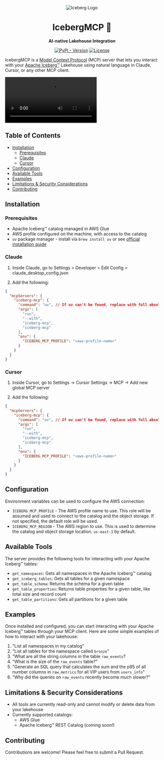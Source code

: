 <div align="center">

<!-- omit in toc -->

<img src="assets/iceberg-logo.svg" alt="Iceberg Logo" />

# IcebergMCP 🚀
<strong>AI-native Lakehouse Integration</strong>

[![PyPI - Version](https://img.shields.io/pypi/v/iceberg-mcp.svg)](https://pypi.org/project/iceberg-mcp)
[![License](https://img.shields.io/github/license/ryft-io/iceberg-mcp)](https://github.com/ryft-io/iceberg-mcp/blob/main/LICENSE)

</div>

IcebergMCP is a [Model Context Protocol](https://modelcontextprotocol.io/) (MCP) server that lets you interact with your [Apache Iceberg™](https://iceberg.apache.org/) Lakehouse using natural language in Claude, Cursor, or any other MCP client.

<video src="https://github.com/user-attachments/assets/907180f3-27ad-401a-9fa0-f3178cd290de"></video>

<!-- omit in toc -->
## Table of Contents
- [Installation](#installation)
  - [Prerequisites](#prerequisites)
  - [Claude](#claude)
  - [Cursor](#cursor)
- [Configuration](#configuration)
- [Available Tools](#available-tools)
- [Examples](#examples)
- [Limitations & Security Considerations](#limitations--security-considerations)
- [Contributing](#contributing)



## Installation


### Prerequisites

- Apache Iceberg™ catalog managed in AWS Glue
- AWS profile configured on the machine, with access to the catalog
- `uv` package manager - install via `brew install uv` or see [official installation guide](https://docs.astral.sh/uv/getting-started/installation/)


### Claude
1. Inside Claude, go to Settings > Developer > Edit Config > claude_desktop_config.json

2. Add the following:
```json
{
  "mcpServers": {
    "iceberg-mcp": {
      "command": "uv", // If uv can't be found, replace with full absolute path to uv
      "args": [
        "run",
        "--with",
        "iceberg-mcp",
        "iceberg-mcp"
      ],
      "env": {
        "ICEBERG_MCP_PROFILE": "<aws-profile-name>"
      }
    }
  }
}
```


### Cursor
1. Inside Cursor, go to Settings -> Cursor Settings -> MCP -> Add new global MCP server


2. Add the following:
```json
{
  "mcpServers": {
    "iceberg-mcp": {
      "command": "uv", // If uv can't be found, replace with full absolute path to uv
      "args": [
        "run",
        "--with",
        "iceberg-mcp",
        "iceberg-mcp"
      ],
      "env": {
        "ICEBERG_MCP_PROFILE": "<aws-profile-name>"
      }
    }
  }
}
```


## Configuration

Environment variables can be used to configure the AWS connection:

- `ICEBERG_MCP_PROFILE` - The AWS profile name to use. This role will be assumed and used to connect to the catalog and the object storage. If not specified, the default role will be used.
- `ICEBERG_MCP_REGION` - The AWS region to use. This is used to determine the catalog and object storage location. `us-east-1` by default.


## Available Tools

The server provides the following tools for interacting with your Apache Iceberg™ tables:

- `get_namespaces`: Gets all namespaces in the Apache Iceberg™ catalog
- `get_iceberg_tables`: Gets all tables for a given namespace
- `get_table_schema`: Returns the schema for a given table
- `get_table_properties`: Returns table properties for a given table, like total size and record count
- `get_table_partitions`: Gets all partitions for a given table


## Examples

Once installed and configured, you can start interacting with your Apache Iceberg™ tables through your MCP client. Here are some simple examples of how to interact with your lakehouse:

1. "List all namespaces in my catalog"
2. "List all tables for the namespace called `bronze`"
3. "What are all the string columns in the table `raw_events`?
4. "What is the size of the `raw_events` table?"
5. "Generate an SQL query that calculates the sum and the p95 of all number columns in `raw_metrics` for all VIP users from `users_info`"
5. "Why did the queries on `raw_events` recently become much slower?"


## Limitations & Security Considerations

- All tools are currently read-only and cannot modify or delete data from your lakehouse
- Currently supported catalogs:
  - AWS Glue
  - Apache Iceberg™ REST Catalog (coming soon!)

## Contributing

Contributions are welcome! Please feel free to submit a Pull Request.

